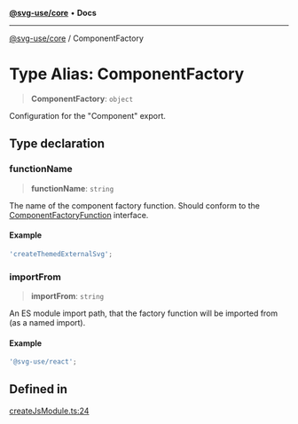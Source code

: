[**@svg-use/core**](../README.md) • **Docs**

---

[@svg-use/core](../README.md) / ComponentFactory

# Type Alias: ComponentFactory

> **ComponentFactory**: `object`

Configuration for the "Component" export.

## Type declaration

### functionName

> **functionName**: `string`

The name of the component factory function. Should conform to the
[ComponentFactoryFunction](ComponentFactoryFunction.md) interface.

#### Example

```ts
'createThemedExternalSvg';
```

### importFrom

> **importFrom**: `string`

An ES module import path, that the factory function will be imported from (as a
named import).

#### Example

```ts
'@svg-use/react';
```

## Defined in

[createJsModule.ts:24](https://github.com/fpapado/svg-use/blob/585a805df232df52047b5d894dcd94635b4f932c/packages/core/src/createJsModule.ts#L24)
